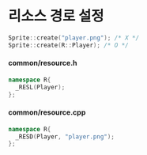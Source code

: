 리소스 경로 설정
====

```C++
Sprite::create("player.png"); /* X */
Sprite::create(R::Player); /* O */
```

#### common/resource.h
```C++
namespace R{
  _RESL(Player);
};
```
#### common/resource.cpp
```C++
namespace R{
  _RESD(Player, "player.png");
};
```

